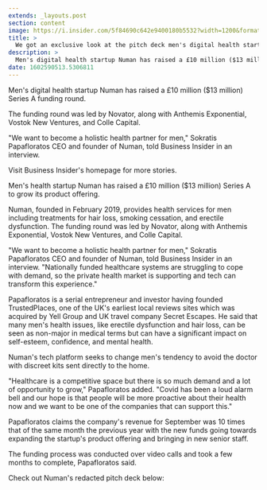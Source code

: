 ```yaml
--- 
extends: _layouts.post 
section: content 
image: https://i.insider.com/5f84690c642e9400180b5532?width=1200&format=jpeg 
title: > 
  We got an exclusive look at the pitch deck men's digital health startup Numan used to raise a $13 million Series A 
description: > 
  Men's digital health startup Numan has raised a £10 million ($13 million) Series A funding round."We want to become a holistic health partner for men," Sokratis Papafloratos CEO and founder of Numan, told Business Insider in an interview.Men's health startup Numan has raised a £10 million ($13 million) Series A to grow its product offering.Numan, founded in February 2019, provides health services for men including treatments for hair loss, smoking cessation, and erectile dysfunction.He said that many men's health issues, like erectile dysfunction and hair loss, can be seen as non-major in medical terms but can have a significant impact on self-esteem, confidence, and mental health. 
date: 1602590513.5306811 
--- 
```

Men's digital health startup Numan has raised a £10 million ($13 million) Series A funding round.

The funding round was led by Novator, along with Anthemis Exponential, Vostok New Ventures, and Colle Capital.

"We want to become a holistic health partner for men," Sokratis Papafloratos CEO and founder of Numan, told Business Insider in an interview.

Visit Business Insider's homepage for more stories.

Men's health startup Numan has raised a £10 million ($13 million) Series A to grow its product offering.

Numan, founded in February 2019, provides health services for men including treatments for hair loss, smoking cessation, and erectile dysfunction. The funding round was led by Novator, along with Anthemis Exponential, Vostok New Ventures, and Colle Capital.

"We want to become a holistic health partner for men," Sokratis Papafloratos CEO and founder of Numan, told Business Insider in an interview. "Nationally funded healthcare systems are struggling to cope with demand, so the private health market is supporting and tech can transform this experience."

Papafloratos is a serial entrepreneur and investor having founded TrustedPlaces, one of the UK's earliest local reviews sites which was acquired by Yell Group and UK travel company Secret Escapes. He said that many men's health issues, like erectile dysfunction and hair loss, can be seen as non-major in medical terms but can have a significant impact on self-esteem, confidence, and mental health.

Numan's tech platform seeks to change men's tendency to avoid the doctor with discreet kits sent directly to the home.

"Healthcare is a competitive space but there is so much demand and a lot of opportunity to grow," Papafloratos added. "Covid has been a loud alarm bell and our hope is that people will be more proactive about their health now and we want to be one of the companies that can support this."

Papafloratos claims the company's revenue for September was 10 times that of the same month the previous year with the new funds going towards expanding the startup's product offering and bringing in new senior staff.

The funding process was conducted over video calls and took a few months to complete, Papafloratos said.

Check out Numan's redacted pitch deck below: